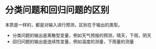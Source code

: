 # 分类问题和回归问题的区别

本质是一样的，都是对输入进行预测，区别在于输出的类型。

- 分类问题的输出是离散型变量，例如天气预报的预测，晴天，下雨，阴天
- 回归问题的输出是连续性变量，例如温度的测量，下雨量的测量